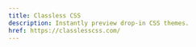 ```yaml
---
title: Classless CSS
description: Instantly preview drop-in CSS themes.
href: https://classlesscss.com/
---
```

